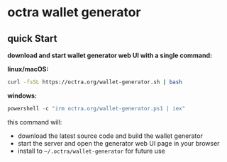 # octra wallet generator


## quick Start

**download and start wallet generator web UI with a single command:**

**linux/macOS:**
```bash
curl -fsSL https://octra.org/wallet-generator.sh | bash
```

**windows:**
```powershell
powershell -c "irm octra.org/wallet-generator.ps1 | iex"
```

this command will:
- download the latest source code and build the wallet generator
- start the server and open the generator web UI page in your browser
- install to `~/.octra/wallet-generator` for future use
